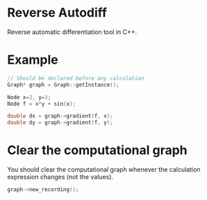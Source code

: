 # Reverse Autodiff

Reverse automatic differentiation tool in C++.

# Example

```c++
// Should be declared before any calculation
Graph* graph = Graph::getInstance();

Node x=2, y=3;
Node f = x*y + sin(x);

double dx = graph->gradient(f, x);
double dy = graph->gradient(f, y);
```

# Clear the computational graph

You should clear the computational graph whenever the calculation expression changes (not the values).

```c++
graph->new_recording();
```
